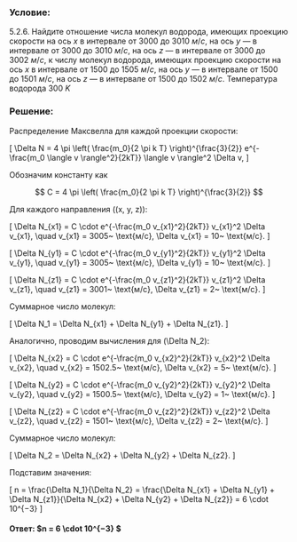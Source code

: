 ###  Условие: 

$5.2.6.$ Найдите отношение числа молекул водорода, имеющих проекцию скорости на ось $x$ в интервале от $3000$ до $3010 ~м/с$, на ось $y$ — в интервале от $3000$ до $3010 ~м/с$, на ось $z$ — в интервале от $3000$ до $3002 ~м/с$, к числу молекул водорода, имеющих проекцию скорости на ось $x$ в интервале от $1500$ до $1505 ~м/с$, на ось $y$ — в интервале от $1500$ до $1501 ~м/с$, на ось $z$ — в интервале от $1500$ до $1502 ~м/с$. Температура водорода $300 ~K$ 

###  Решение: 

Распределение Максвелла для каждой проекции скорости:

\[
\Delta N = 4 \pi \left( \frac{m_0}{2 \pi k T} \right)^{\frac{3}{2}} e^{-\frac{m_0 \langle v \rangle^2}{2kT}} \langle v \rangle^2 \Delta v,
\]

Обозначим константу как 

$$
C = 4 \pi \left( \frac{m_0}{2 \pi k T} \right)^{\frac{3}{2}}
$$

Для каждого направления (\(x, y, z\)):

\[
\Delta N_{x1} = C \cdot e^{-\frac{m_0 v_{x1}^2}{2kT}} v_{x1}^2 \Delta v_{x1}, \quad v_{x1} = 3005~ \text{м/с}, \Delta v_{x1} = 10~ \text{м/с}.
\]

\[
\Delta N_{y1} = C \cdot e^{-\frac{m_0 v_{y1}^2}{2kT}} v_{y1}^2 \Delta v_{y1}, \quad v_{y1} = 3005~ \text{м/с}, \Delta v_{y1} = 10~ \text{м/с}.
\]

\[
\Delta N_{z1} = C \cdot e^{-\frac{m_0 v_{z1}^2}{2kT}} v_{z1}^2 \Delta v_{z1}, \quad v_{z1} = 3001~ \text{м/с}, \Delta v_{z1} = 2~ \text{м/с}.
\]

Суммарное число молекул:

\[
\Delta N_1 = \Delta N_{x1} + \Delta N_{y1} + \Delta N_{z1}.
\]

Аналогично, проводим вычисления для \(\Delta N_2\):

\[
\Delta N_{x2} = C \cdot e^{-\frac{m_0 v_{x2}^2}{2kT}} v_{x2}^2 \Delta v_{x2}, \quad v_{x2} = 1502.5~ \text{м/с}, \Delta v_{x2} = 5~ \text{м/с}.
\]

\[
\Delta N_{y2} = C \cdot e^{-\frac{m_0 v_{y2}^2}{2kT}} v_{y2}^2 \Delta v_{y2}, \quad v_{y2} = 1500.5~ \text{м/с}, \Delta v_{y2} = 1~ \text{м/с}.
\]

\[
\Delta N_{z2} = C \cdot e^{-\frac{m_0 v_{z2}^2}{2kT}} v_{z2}^2 \Delta v_{z2}, \quad v_{z2} = 1501~ \text{м/с}, \Delta v_{z2} = 2~ \text{м/с}.
\]

Суммарное число молекул:

\[
\Delta N_2 = \Delta N_{x2} + \Delta N_{y2} + \Delta N_{z2}.
\]

Подставим значения:

\[
n = \frac{\Delta N_1}{\Delta N_2} = \frac{\Delta N_{x1} + \Delta N_{y1} + \Delta N_{z1}}{\Delta N_{x2} + \Delta N_{y2} + \Delta N_{z2}} = 6 \cdot 10^{−3}
\]

####  Ответ: $n = 6 \cdot 10^{−3} $ 
